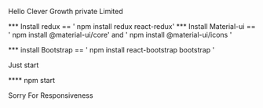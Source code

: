 Hello Clever Growth private Limited

*** Install redux ==  ' npm install redux react-redux'
*** Install Material-ui == ' npm install @material-ui/core' and ' npm install @material-ui/icons '

*** install Bootstrap == ' npm install react-bootstrap bootstrap '

Just start

**** npm start


Sorry For Responsiveness 
